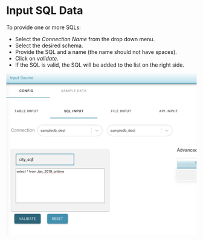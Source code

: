 # Input SQL Data

To provide one or more SQLs:

* Select the _Connection Name_ from the drop down menu.
* Select the desired schema.
* Provide the SQL and a name \(the name should not have spaces\).
* Click on _validate._
* If the SQL is valid, the SQL will be added to the list on the right side.

![](../../../../.gitbook/assets/screen-shot-2021-03-05-at-4.25.16-pm.png)


